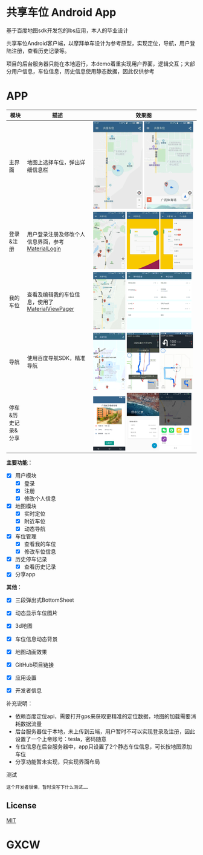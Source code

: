 # 共享车位 Android App

基于百度地图sdk开发包的lbs应用，本人的毕业设计

共享车位Android客户端，以摩拜单车设计为参考原型，实现定位，导航，用户登陆注册，查看历史记录等。

项目的后台服务器只能在本地运行，本demo着重实现用户界面，逻辑交互；大部分用户信息，车位信息，历史信息使用静态数据，因此仅供参考

APP
======================
模块 | 描述 | 效果图
--- | --- | ---
主界面 | 地图上选择车位，弹出详细信息栏 | <img src="/Screenshots/地图1.gif" width="49%"> <img src="/Screenshots/地图2.gif" width="49%"> 
登录&注册 |用户登录注册及修改个人信息界面，参考[MaterialLogin](https://github.com/Allenhan123/MaterialLogin)|<img src="/Screenshots/登录.gif" width="32%"> <img src="/Screenshots/注册.gif" width="32%"> <img src="/Screenshots/修改个人信息.gif" width="32%"> 
我的车位 |查看及编辑我的车位信息，使用了[MaterialViewPager](https://github.com/florent37/MaterialViewPager)|<img src="/Screenshots/修改车位信息.gif" width="32%"> <img src="/Screenshots/滑动查看车位.gif" width="32%"><img src="/Screenshots/个人车位修改.gif" width="32%"> 
导航|使用百度导航SDK，精准导航| <img src="/Screenshots/导航1.gif" width="32%"> <img src="/Screenshots/导航2.gif" width="32%"> <img src="/Screenshots/微信图片_20180414010756.jpg" width="32%">
停车&历史记录&分享||<img src="/Screenshots/微信图片_20180415194010.png" width="32%"> <img src="/Screenshots/微信图片_20180415204132.jpg" width="32%"><img src="/Screenshots/微信图片_20180414011132.jpg" width="32%">

**主要功能**：

- [x] 用户模块
    - [x] 登录
    - [x] 注册
    - [x] 修改个人信息
- [x] 地图模块
    - [x] 实时定位
    - [x] 附近车位
    - [x] 动态导航
- [x] 车位管理
    - [x] 查看我的车位
    - [x] 修改车位信息
- [x] 历史停车记录
    - [x] 查看历史记录
- [x] 分享app

**其他**：

- [x] 三段弹出式BottomSheet
- [x] 动态显示车位图片
- [x] 3d地图
- [x] 车位信息动态背景
- [x] 地图动画效果
- [x] GitHub项目链接
- [x] 应用设置
- [x] 开发者信息


补充说明：

- 依赖百度定位api，需要打开gps来获取更精准的定位数据，地图的加载需要消耗数据流量
- 后台服务器位于本地，未上传到云端，用户暂时不可以实现登录及注册，因此设置了一个上帝账号：tesla，密码随意
- 车位信息在后台服务器中，app只设置了2个静态车位信息，可长按地图添加车位
- 分享功能暂未实现，只实现界面布局


测试

```
这个开发者很懒，暂时没写下什么测试……
```

## License
[MIT](LICENSE)
# GXCW
